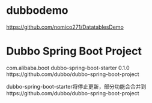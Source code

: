 # dubbodemo

https://github.com/nomico271/DatatablesDemo

# Dubbo Spring Boot Project
<dependency>
    <groupId>com.alibaba.boot</groupId>
    <artifactId>dubbo-spring-boot-starter</artifactId>
    <version>0.1.0</version>
</dependency>
https://github.com/dubbo/dubbo-spring-boot-project

dubbo-spring-boot-starter将停止更新，部分功能会合并到https://github.com/dubbo/dubbo-spring-boot-project